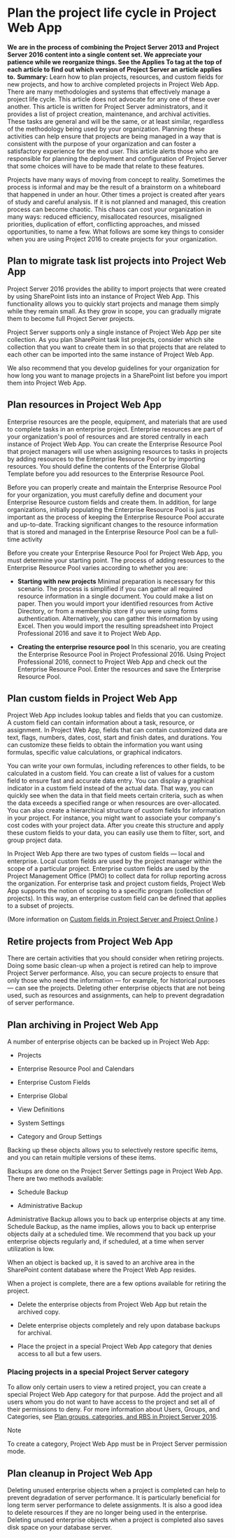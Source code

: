 
# Plan the project life cycle in Project Web App
 **We are in the process of combining the Project Server 2013 and Project Server 2016 content into a single content set. We appreciate your patience while we reorganize things. See the Applies To tag at the top of each article to find out which version of Project Server an article applies to.** **Summary:** Learn how to plan projects, resources, and custom fields for new projects, and how to archive completed projects in Project Web App.
There are many methodologies and systems that effectively manage a project life cycle. This article does not advocate for any one of these over another. This article is written for Project Server administrators, and it provides a list of project creation, maintenance, and archival activities. These tasks are general and will be the same, or at least similar, regardless of the methodology being used by your organization. Planning these activities can help ensure that projects are being managed in a way that is consistent with the purpose of your organization and can foster a satisfactory experience for the end user. This article alerts those who are responsible for planning the deployment and configuration of Project Server that some choices will have to be made that relate to these features.
  
    
    

Projects have many ways of moving from concept to reality. Sometimes the process is informal and may be the result of a brainstorm on a whiteboard that happened in under an hour. Other times a project is created after years of study and careful analysis. If it is not planned and managed, this creation process can become chaotic. This chaos can cost your organization in many ways: reduced efficiency, misallocated resources, misaligned priorities, duplication of effort, conflicting approaches, and missed opportunities, to name a few. What follows are some key things to consider when you are using Project 2016 to create projects for your organization.
## Plan to migrate task list projects into Project Web App

Project Server 2016 provides the ability to import projects that were created by using SharePoint lists into an instance of Project Web App. This functionality allows you to quickly start projects and manage them simply while they remain small. As they grow in scope, you can gradually migrate them to become full Project Server projects.
  
    
    
Project Server supports only a single instance of Project Web App per site collection. As you plan SharePoint task list projects, consider which site collection that you want to create them in so that projects that are related to each other can be imported into the same instance of Project Web App.
  
    
    
We also recommend that you develop guidelines for your organization for how long you want to manage projects in a SharePoint list before you import them into Project Web App.
  
    
    

## Plan resources in Project Web App

Enterprise resources are the people, equipment, and materials that are used to complete tasks in an enterprise project. Enterprise resources are part of your organization's pool of resources and are stored centrally in each instance of Project Web App. You can create the Enterprise Resource Pool that project managers will use when assigning resources to tasks in projects by adding resources to the Enterprise Resource Pool or by importing resources. You should define the contents of the Enterprise Global Template before you add resources to the Enterprise Resource Pool.
  
    
    
Before you can properly create and maintain the Enterprise Resource Pool for your organization, you must carefully define and document your Enterprise Resource custom fields and create them. In addition, for large organizations, initially populating the Enterprise Resource Pool is just as important as the process of keeping the Enterprise Resource Pool accurate and up-to-date. Tracking significant changes to the resource information that is stored and managed in the Enterprise Resource Pool can be a full-time activity
  
    
    
Before you create your Enterprise Resource Pool for Project Web App, you must determine your starting point. The process of adding resources to the Enterprise Resource Pool varies according to whether you are:
  
    
    

- **Starting with new projects** Minimal preparation is necessary for this scenario. The process is simplified if you can gather all required resource information in a single document. You could make a list on paper. Then you would import your identified resources from Active Directory, or from a membership store if you were using forms authentication. Alternatively, you can gather this information by using Excel. Then you would import the resulting spreadsheet into Project Professional 2016 and save it to Project Web App.
    
  
- **Creating the enterprise resource pool** In this scenario, you are creating the Enterprise Resource Pool in Project Professional 2016. Using Project Professional 2016, connect to Project Web App and check out the Enterprise Resource Pool. Enter the resources and save the Enterprise Resource Pool.
    
  

## Plan custom fields in Project Web App

Project Web App includes lookup tables and fields that you can customize. A custom field can contain information about a task, resource, or assignment. In Project Web App, fields that can contain customized data are text, flags, numbers, dates, cost, start and finish dates, and durations. You can customize these fields to obtain the information you want using formulas, specific value calculations, or graphical indicators.
  
    
    
You can write your own formulas, including references to other fields, to be calculated in a custom field. You can create a list of values for a custom field to ensure fast and accurate data entry. You can display a graphical indicator in a custom field instead of the actual data. That way, you can quickly see when the data in that field meets certain criteria, such as when the data exceeds a specified range or when resources are over-allocated. You can also create a hierarchical structure of custom fields for information in your project. For instance, you might want to associate your company's cost codes with your project data. After you create this structure and apply these custom fields to your data, you can easily use them to filter, sort, and group project data.
  
    
    
In Project Web App there are two types of custom fields — local and enterprise. Local custom fields are used by the project manager within the scope of a particular project. Enterprise custom fields are used by the Project Management Office (PMO) to collect data for rollup reporting across the organization. For enterprise task and project custom fields, Project Web App supports the notion of scoping to a specific program (collection of projects). In this way, an enterprise custom field can be defined that applies to a subset of projects.
  
    
    
(More information on  [Custom fields in Project Server and Project Online](8529f4fb-9c72-41ac-9bf8-6c8f02395e5e.md#CustomFields).)
  
    
    

## Retire projects from Project Web App

There are certain activities that you should consider when retiring projects. Doing some basic clean-up when a project is retired can help to improve Project Server performance. Also, you can secure projects to ensure that only those who need the information — for example, for historical purposes — can see the projects. Deleting other enterprise objects that are not being used, such as resources and assignments, can help to prevent degradation of server performance. 
  
    
    

## Plan archiving in Project Web App

A number of enterprise objects can be backed up in Project Web App:
  
    
    

- Projects
    
  
- Enterprise Resource Pool and Calendars
    
  
- Enterprise Custom Fields
    
  
- Enterprise Global
    
  
- View Definitions
    
  
- System Settings
    
  
- Category and Group Settings
    
  
Backing up these objects allows you to selectively restore specific items, and you can retain multiple versions of these items.
  
    
    
Backups are done on the Project Server Settings page in Project Web App. There are two methods available:
  
    
    

- Schedule Backup
    
  
- Administrative Backup
    
  
Administrative Backup allows you to back up enterprise objects at any time. Schedule Backup, as the name implies, allows you to back up enterprise objects daily at a scheduled time. We recommend that you back up your enterprise objects regularly and, if scheduled, at a time when server utilization is low.
  
    
    
When an object is backed up, it is saved to an archive area in the SharePoint content database where the Project Web App resides.
  
    
    
When a project is complete, there are a few options available for retiring the project.
  
    
    

- Delete the enterprise objects from Project Web App but retain the archived copy.
    
  
- Delete enterprise objects completely and rely upon database backups for archival.
    
  
- Place the project in a special Project Web App category that denies access to all but a few users.
    
  

### Placing projects in a special Project Server category

To allow only certain users to view a retired project, you can create a special Project Web App category for that purpose. Add the project and all users whom you do not want to have access to the project and set all of their permissions to deny. For more information about Users, Groups, and Categories, see  [Plan groups, categories, and RBS in Project Server 2016](27c51b32-e99c-4d1c-a365-baf2d13c8ada.md).
  
    
    

> [!NOTE]
> To create a category, Project Web App must be in Project Server permission mode. 
  
    
    


## Plan cleanup in Project Web App

Deleting unused enterprise objects when a project is completed can help to prevent degradation of server performance. It is particularly beneficial for long term server performance to delete assignments. It is also a good idea to delete resources if they are no longer being used in the enterprise. Deleting unused enterprise objects when a project is completed also saves disk space on your database server.
  
    
    
